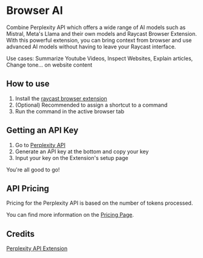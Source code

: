 # Browser AI

Combine Perplexity API which offers a wide range of AI models such as Mistral, Meta's Llama and their own models and Raycast Browser Extension.
With this powerful extension, you can bring context from browser and use advanced AI models without having to leave your Raycast interface.

Use cases: Summarize Youtube Videos, Inspect Websites, Explain articles, Change tone... on website content

## How to use

1. Install the [raycast browser extension](https://www.raycast.com/browser-extension)
2. (Optional) Recommended to assign a shortcut to a command
3. Run the command in the active browser tab

## Getting an API Key

1. Go to [Perplexity API](https://www.perplexity.ai/settings/api)
2. Generate an API key at the bottom and copy your key
3. Input your key on the Extension's setup page

You're all good to go!

## API Pricing

Pricing for the Perplexity API is based on the number of tokens processed.

You can find more information on the [Pricing Page](https://docs.perplexity.ai/docs/pricing).

## Credits

[Perplexity API Extension](https://www.raycast.com/ilian/perplexity-api)
